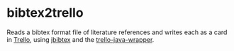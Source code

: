 # bibtex2trello
Reads a bibtex format file of literature references and writes each as a card in [Trello](www.trello.com), using [jbibtex](https://github.com/jbibtex/jbibtex) and the [trello-java-wrapper](https://github.com/bywan/trello-java-wrapper).
